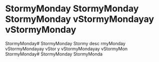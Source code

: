 # StormyMonday StormyMonday StormyMonday vStormyMondayay vStormyMonday
StormyMonday# StormyMonday Stormy
desc
rmyMonday vStormyMondayay vStor
y vStormyMondayay vStormyMon
StormyMonday# StormyMonday StormyMonda
